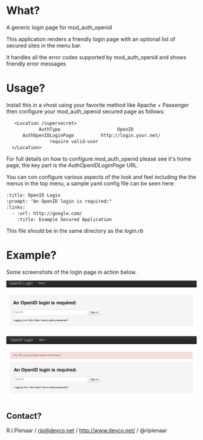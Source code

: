 What?
=====

A generic login page for mod_auth_openid

This application renders a friendly login page with an optional list of
secured sites in the menu bar.

It handles all the error codes supported by mod_auth_openid and shows
friendly error messages

Usage?
======

Install this in a vhost using your favorite method like Apache + Passenger
then configure your mod_auth_openid secured page as follows:

       <Location /supersecret>
			    AuthType                     OpenID
          AuthOpenIDLoginPage          http://login.your.net/
					require valid-user
      </Location>

For full details on how to configure mod_auth_openid please see it's
home page, the key part is the *AuthOpenIDLoginPage* URL.

You can con configure various aspects of the look and feel including the
the menus in the top menu, a sample yaml config file can be seen here:

    :title: OpenID Login
    :prompt: "An OpenID login is required:"
    :links:
      - :url: http://google.com/
        :title: Example Secured Application

This file should be in the same directory as the *login.rb*

Example?
========

Some screenshots of the login page in action below.

![Login Screen](https://github.com/ripienaar/mod_auth_openid_loginpage/raw/master/examples/login.png)

![Error Screen](https://github.com/ripienaar/mod_auth_openid_loginpage/raw/master/examples/error.png)

Contact?
--------

R.I.Pienaar / rip@devco.net / http://www.devco.net/ / @ripienaar
